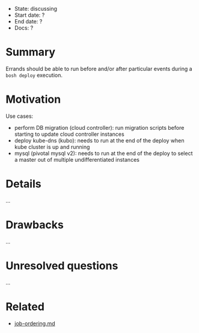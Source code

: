 - State: discussing
- Start date: ?
- End date: ?
- Docs: ?

# Summary

Errands should be able to run before and/or after particular events during a `bosh deploy` execution.

# Motivation

Use cases:

- perform DB migration (cloud controller): run migration scripts before starting to update cloud controller instances
- deploy kube-dns (kubo): needs to run at the end of the deploy when kube cluster is up and running
- mysql (pivotal mysql v2): needs to run at the end of the deploy to select a master out of multiple undifferentiated instances

# Details

...

# Drawbacks

...

# Unresolved questions

...

# Related

- [job-ordering.md](job-ordering.md)
